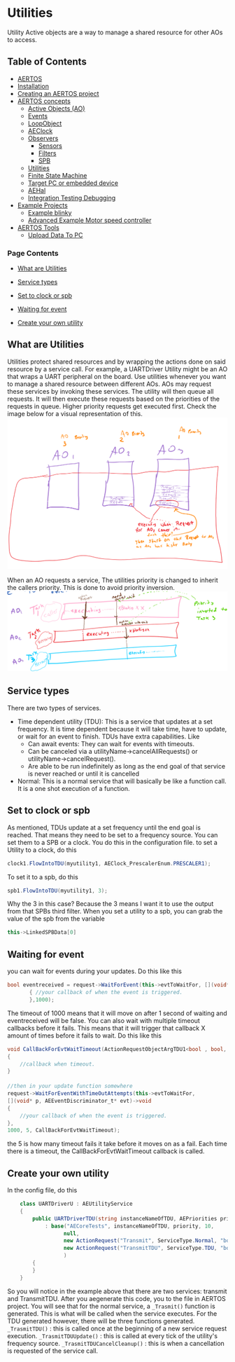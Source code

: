 
# Utilities
<!--  
//UserCode_Sectiona
-->
Utility Active objects are a way to manage a shared resource for other AOs to access. 
<!--  
//UserCode_Sectiona_end
-->

## Table of Contents
- [AERTOS](https://github.com/haditj66/AERTOSCopy)
- [Installation](https://github.com/haditj66/AERTOSCopy/blob/master/doc/Installation.md)
- [Creating an AERTOS project](https://github.com/haditj66/AERTOSCopy/blob/master/doc/Creating_an_AERTOS_project.md)
- [AERTOS concepts](https://github.com/haditj66/AERTOSCopy/blob/master/doc/AERTOS_concepts.md)
    - [Active Objects (AO)](https://github.com/haditj66/AERTOSCopy/blob/master/doc/concepts/AOs.md)
    - [Events](https://github.com/haditj66/AERTOSCopy/blob/master/doc/concepts/Events.md)
    - [LoopObject](https://github.com/haditj66/AERTOSCopy/blob/master/doc/concepts/LoopObject.md)
    - [AEClock](https://github.com/haditj66/AERTOSCopy/blob/master/doc/concepts/AEClock.md)
    - [Observers](https://github.com/haditj66/AERTOSCopy/blob/master/doc/concepts/Observers.md)
        - [Sensors](https://github.com/haditj66/AERTOSCopy/blob/master/doc/concepts/observers/Sensors.md)
        - [Filters](https://github.com/haditj66/AERTOSCopy/blob/master/doc/concepts/observers/Filters.md)
        - [SPB](https://github.com/haditj66/AERTOSCopy/blob/master/doc/concepts/observers/SPB.md)
    - [Utilities](https://github.com/haditj66/AERTOSCopy/blob/master/doc/concepts/Utilities.md)
    - [Finite State Machine](https://github.com/haditj66/AERTOSCopy/blob/master/doc/concepts/FSM.md)
    - [Target PC or embedded device](https://github.com/haditj66/AERTOSCopy/blob/master/doc/concepts/Target_PC_Or_Embed.md)
    - [AEHal](https://github.com/haditj66/AERTOSCopy/blob/master/doc/concepts/AEHal.md)
    - [Integration Testing Debugging](https://github.com/haditj66/AERTOSCopy/blob/master/doc/concepts/IntegrationTesting.md)
- [Example Projects](https://github.com/haditj66/AERTOSCopy/blob/master/doc/Examples.md)
    - [Example blinky](https://github.com/haditj66/AERTOSCopy/blob/master/doc/example/blinky.md)
    - [Advanced Example Motor speed controller](https://github.com/haditj66/AERTOSCopy/blob/master/doc/example/motor_speed_controller.md)
- [AERTOS Tools](https://github.com/haditj66/AERTOSCopy/blob/master/doc/AERTOS_TOOLS.md)
    - [Upload Data To PC](https://github.com/haditj66/AERTOSCopy/blob/master/doc/tools/UploadDataToPC.md)
 

### Page Contents
- [What are Utilities](#what-are-utilities)

- [Service types](#service-types)

- [Set to clock or spb](#set-to-clock-or-spb)

- [Waiting for event](#waiting-for-event)

- [Create your own utility](#create-your-own-utility)



<!--  
//UserCode_Sectionb
//UserCode_Sectionb_end
 -->
 
## What are Utilities
<!--  
 //UserCode_Sectionwhatareutilities
  -->
Utilities protect shared resources and by wrapping the actions done on said resource by a service call. For example, a UARTDriver Utility might be an AO that wraps a UART peripheral on the board. Use utilities whenever you want to manage a shared resource between different AOs. AOs may request these services by invoking these services. The utility will then queue all  requests. It will then execute these requests based on the priorities of the requests in queue. Higher priority requests get executed first. Check the image below for a visual representation of this.
![](https://github.com/haditj66/AERTOS/blob/master/doc/images/utility1.PNG) 

When an AO requests a service, The utilities priority is changed to inherit the callers priority. This is done to avoid priority inversion.
![](https://github.com/haditj66/AERTOS/blob/master/doc/images/utility2.PNG)
 
<!--  
//UserCode_Sectionwhatareutilities_end
-->
## Service types
<!--  
 //UserCode_Sectionservicetypes
-->
There are two types of services. 

 - Time dependent utility (TDU): This is a service that updates at a set frequency. It is time dependent because it will take time, have to  update, or wait for an event to finish. TDUs have extra capabilities. Like
	-	Can await events: They can wait for events with timeouts.
	-	Can be canceled via a utilityName->cancelAllRequests() or utilityName->cancelRequest().
	-	Are able to be run indefinitely as long as the end goal of that service is never reached or until it is cancelled
 - Normal: This is a normal service that will basically be like a function call. It is a one shot execution of a function.



<!--  
//UserCode_Sectionservicetypes_end
-->
## Set to clock or spb
<!--  
 //UserCode_Sectionsettoclockorspb
 -->
As mentioned, TDUs update at a set frequency until the end goal is reached. That means they need to be set to a frequency source. You can set them to a SPB or a clock. You do this in the configuration file. 
to set a Utility to a clock, do this 
```csharp
clock1.FlowIntoTDU(myutility1, AEClock_PrescalerEnum.PRESCALER1);
```
To set it to a spb, do this
```csharp
spb1.FlowIntoTDU(myutility1, 3);
```
Why the 3 in this case? Because the 3 means I want it to use the output from that SPBs third filter. When you set a utility to a spb, you can grab the value of the spb from the variable
```csharp 
this->LinkedSPBData[0]
```

<!--  
//UserCode_Sectionsettoclockorspb_end
-->
## Waiting for event
<!--  
 //UserCode_Sectionwaitingforevent
 -->
you can wait for events during your updates. Do this like this 
```csharp
bool eventreceived = request->WaitForEvent(this->evtToWaitFor, [](void* p, AEEventDiscriminator_t* evt)->void
	   { //your callback of when the event is triggered.
	   },1000);
```
The timeout of 1000 means that it will move on after 1 second of waiting and eventreceived  will be false. You can also wait with multiple timeout callbacks before it fails. This means that it will trigger that callback X amount of times before it fails to wait. Do this like this
```csharp
void CallBackForEvtWaitTimeout(ActionRequestObjectArgTDU1<bool , bool, 10, UploadDataToPcU>* request)
{ 
	//callback when timeout.
}

//then in your update function somewhere
request->WaitForEventWithTimeOutAttempts(this->evtToWaitFor,
[](void* p, AEEventDiscriminator_t* evt)->void
{
    //your callback of when the event is triggered.
},
1000, 5, CallBackForEvtWaitTimeout);
```
the 5 is how many timeout fails it take before it moves on as a fail. Each time there is a timeout, the CallBackForEvtWaitTimeout callback is called.
<!--  
//UserCode_Sectionwaitingforevent_end
-->
## Create your own utility
<!--  
 //UserCode_Sectioncreateyourownutility
-->

In the config file, do this 
```csharp 
    class UARTDriverU : AEUtilityService
    {
        public UARTDriverTDU(string instanceNameOfTDU, AEPriorities priority)
            : base("AECoreTests", instanceNameOfTDU, priority, 10,
                  null,
                  new ActionRequest("Transmit", ServiceType.Normal, "bool", "char const*", "msg"),
                  new ActionRequest("TransmitTDU", ServiceType.TDU, "bool", "char const*", "msg")
                  )
        {
        }
    }
```
So you will notice in the example above that there are two services: transmit and TransmitTDU. After you aegenerate this code, you to the file in AERTOS project. You will see that for the normal service, a ```_Trasmit()``` function is generated. This is what will be called when the service executes.
For the TDU generated however, there will be three functions generated. 
```_TrasmitTDU()``` : this is called once at the beginning of a new service request execution.
```_TrasmitTDUUpdate()``` : this is called at every tick of the utility's frequency source.
```_TrasmitTDUCancelCleanup()``` : this is when a cancellation is requested of the service call.


<!--  
//UserCode_Sectioncreateyourownutility_end
-->


 
